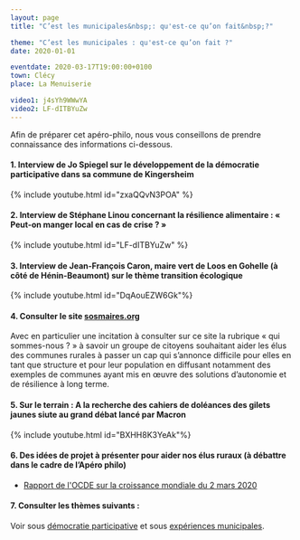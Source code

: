 ```yaml
---
layout: page
title: "C’est les municipales&nbsp;: qu'est-ce qu’on fait&nbsp;?"

theme: "C’est les municipales : qu'est-ce qu’on fait ?"
date: 2020-01-01

eventdate: 2020-03-17T19:00:00+0100
town: Clécy
place: La Menuiserie

video1: j4sYh9WWwYA
video2: LF-dITBYuZw
---
```




Afin de préparer cet apéro-philo, nous vous conseillons de prendre connaissance des informations ci-dessous.

#### 1. Interview de Jo Spiegel sur le développement de la démocratie participative dans sa commune de Kingersheim

{% include youtube.html id="zxaQQvN3POA" %}

#### 2. Interview de Stéphane Linou concernant la résilience alimentaire  : « Peut-on manger local en cas de crise ? »

{% include youtube.html id="LF-dITBYuZw" %}

#### 3. Interview de Jean-François Caron, maire vert de Loos en Gohelle (à côté de Hénin-Beaumont) sur le thème transition écologique 

{% include youtube.html id="DqAouEZW6Gk"%}

#### 4. Consulter le site [sosmaires.org](https://sosmaires.org/)

Avec en particulier une incitation à consulter sur ce site la rubrique « qui sommes-nous ? » à savoir un groupe de citoyens souhaitant aider les élus des communes rurales à passer un cap qui s’annonce difficile pour elles en tant que structure et pour leur population en diffusant notamment des exemples de communes ayant mis en œuvre des solutions d’autonomie et de résilience à long terme.

#### 5. Sur le terrain : A la recherche des cahiers de doléances des gilets jaunes siute au grand débat lancé par Macron

{% include youtube.html id="BXHH8K3YeAk"%}

#### 6. Des idées de projet à présenter pour aider nos élus ruraux (à débattre dans le cadre de l’Apéro philo)

- [Rapport de l'OCDE sur la croissance mondiale du 2 mars 2020](./ocde-croissance.html)

#### 7. Consulter les thèmes suivants :

Voir sous [démocratie participative](/themes) et sous [expériences municipales](/themes).
